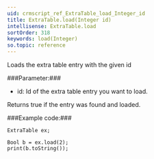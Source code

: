 ```yaml
---
uid: crmscript_ref_ExtraTable_load_Integer_id
title: ExtraTable.load(Integer id)
intellisense: ExtraTable.load
sortOrder: 318
keywords: load(Integer)
so.topic: reference
---
```


Loads the extra table entry with the given id



###Parameter:###


 - id: Id of the extra table entry you want to load.


Returns true if the entry was found and loaded.



###Example code:###


    ExtraTable ex;
    
    Bool b = ex.load(2);
    print(b.toString());


